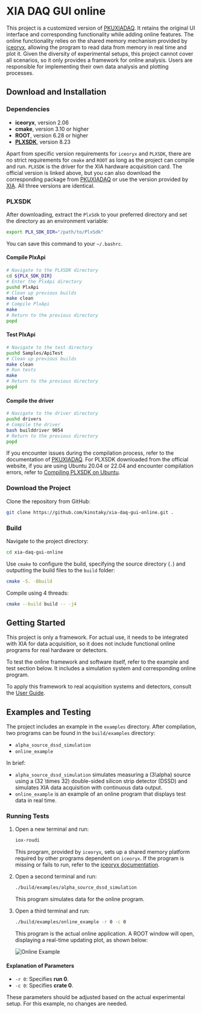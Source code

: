 # XIA DAQ GUI online

This project is a customized version of [PKUXIADAQ](https://github.com/wuhongyi/PKUXIADAQ). It retains the original UI interface and corresponding functionality while adding online features. The online functionality relies on the shared memory mechanism provided by [iceoryx](https://iceoryx.io/latest/), allowing the program to read data from memory in real time and plot it. Given the diversity of experimental setups, this project cannot cover all scenarios, so it only provides a framework for online analysis. Users are responsible for implementing their own data analysis and plotting processes.

## Download and Installation

### Dependencies

- **iceoryx**, version 2.06
- **cmake**, version 3.10 or higher
- **ROOT**, version 6.28 or higher
- **[PLXSDK](https://www.broadcom.com/products/pcie-switches-retimers/software-dev-kits)**, version 8.23

Apart from specific version requirements for `iceoryx` and `PLXSDK`, there are no strict requirements for `cmake` and `ROOT` as long as the project can compile and run. `PLXSDK` is the driver for the XIA hardware acquisition card. The official version is linked above, but you can also download the corresponding package from [PKUXIADAQ](https://github.com/wuhongyi/PKUXIADAQ) or use the version provided by [XIA](https://github.com/xiallc/broadcom_pci_pcie_sdk). All three versions are identical.

### PLXSDK

After downloading, extract the `PlxSdk` to your preferred directory and set the directory as an environment variable:

```bash
export PLX_SDK_DIR="/path/to/PlxSdk"
```

You can save this command to your `~/.bashrc`.

#### Compile PlxApi

```bash
# Navigate to the PLXSDK directory
cd ${PLX_SDK_DIR}
# Enter the PlxApi directory
pushd PlxApi
# Clean up previous builds
make clean
# Compile PlxApi
make
# Return to the previous directory
popd
```

#### Test PlxApi

```bash
# Navigate to the test directory
pushd Samples/ApiTest
# Clean up previous builds
make clean
# Run tests
make
# Return to the previous directory
popd
```

#### Compile the driver

```bash
# Navigate to the driver directory
pushd drivers
# Compile the driver
bash builddriver 9054
# Return to the previous directory
popd
```

If you encounter issues during the compilation process, refer to the documentation of [PKUXIADAQ](http://wuhongyi.cn/PKUXIADAQ/zh/INSTALL.html). For PLXSDK downloaded from the official website, if you are using Ubuntu 20.04 or 22.04 and encounter compilation errors, refer to [Compiling PLXSDK on Ubuntu](compile_plxsdk_ubuntu.md).

### Download the Project

Clone the repository from GitHub:

```bash
git clone https://github.com/kinstaky/xia-daq-gui-online.git .
```

### Build

Navigate to the project directory:

```bash
cd xia-daq-gui-online
```

Use `cmake` to configure the build, specifying the source directory (`.`) and outputting the build files to the `build` folder:

```bash
cmake -S. -Bbuild
```

Compile using 4 threads:

```bash
cmake --build build -- -j4
```

## Getting Started

This project is only a framework. For actual use, it needs to be integrated with XIA for data acquisition, so it does not include functional online programs for real hardware or detectors.  

To test the online framework and software itself, refer to the example and test section below. It includes a simulation system and corresponding online program.  

To apply this framework to real acquisition systems and detectors, consult the [User Guide](user_guide.md).

## Examples and Testing

The project includes an example in the `examples` directory. After compilation, two programs can be found in the `build/examples` directory:

- `alpha_source_dssd_simulation`
- `online_example`

In brief:

- `alpha_source_dssd_simulation` simulates measuring a \(3\alpha\) source using a \(32 \times 32\) double-sided silicon strip detector (DSSD) and simulates XIA data acquisition with continuous data output.
- `online_example` is an example of an online program that displays test data in real time.

### Running Tests

1. Open a new terminal and run:

   ```bash
   iox-roudi
   ```

   This program, provided by `iceoryx`, sets up a shared memory platform required by other programs dependent on `iceoryx`. If the program is missing or fails to run, refer to the [iceoryx documentation](https://iceoryx.io/latest/).

2. Open a second terminal and run:

   ```bash
   ./build/examples/alpha_source_dssd_simulation
   ```

   This program simulates data for the online program.

3. Open a third terminal and run:

   ```bash
   ./build/examples/online_example -r 0 -c 0
   ```

   This program is the actual online application. A ROOT window will open, displaying a real-time updating plot, as shown below:

   ![Online Example](../images/online_example.png)

#### Explanation of Parameters

- `-r 0`: Specifies **run 0**.
- `-c 0`: Specifies **crate 0**.

These parameters should be adjusted based on the actual experimental setup. For this example, no changes are needed.